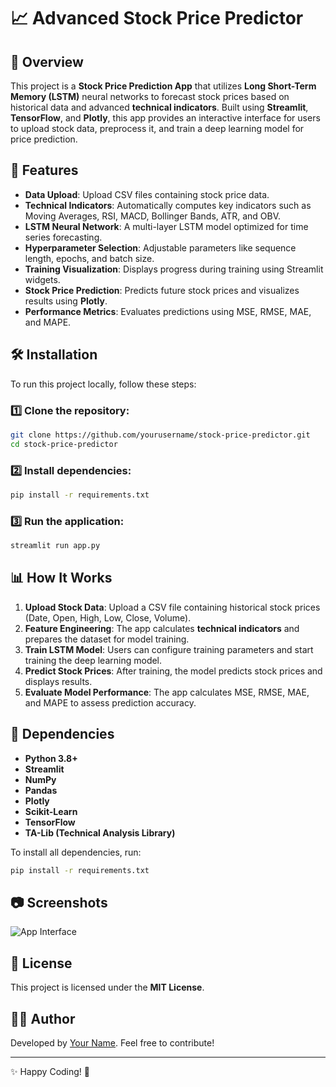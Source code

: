 # 📈 Advanced Stock Price Predictor

## 🚀 Overview
This project is a **Stock Price Prediction App** that utilizes **Long Short-Term Memory (LSTM)** neural networks to forecast stock prices based on historical data and advanced **technical indicators**. Built using **Streamlit**, **TensorFlow**, and **Plotly**, this app provides an interactive interface for users to upload stock data, preprocess it, and train a deep learning model for price prediction.

## 🎯 Features
- **Data Upload**: Upload CSV files containing stock price data.
- **Technical Indicators**: Automatically computes key indicators such as Moving Averages, RSI, MACD, Bollinger Bands, ATR, and OBV.
- **LSTM Neural Network**: A multi-layer LSTM model optimized for time series forecasting.
- **Hyperparameter Selection**: Adjustable parameters like sequence length, epochs, and batch size.
- **Training Visualization**: Displays progress during training using Streamlit widgets.
- **Stock Price Prediction**: Predicts future stock prices and visualizes results using **Plotly**.
- **Performance Metrics**: Evaluates predictions using MSE, RMSE, MAE, and MAPE.

## 🛠️ Installation
To run this project locally, follow these steps:

### 1️⃣ Clone the repository:
```bash
git clone https://github.com/yourusername/stock-price-predictor.git
cd stock-price-predictor
```

### 2️⃣ Install dependencies:
```bash
pip install -r requirements.txt
```

### 3️⃣ Run the application:
```bash
streamlit run app.py
```

## 📊 How It Works
1. **Upload Stock Data**: Upload a CSV file containing historical stock prices (Date, Open, High, Low, Close, Volume).
2. **Feature Engineering**: The app calculates **technical indicators** and prepares the dataset for model training.
3. **Train LSTM Model**: Users can configure training parameters and start training the deep learning model.
4. **Predict Stock Prices**: After training, the model predicts stock prices and displays results.
5. **Evaluate Model Performance**: The app calculates MSE, RMSE, MAE, and MAPE to assess prediction accuracy.

## 📌 Dependencies
- **Python 3.8+**
- **Streamlit**
- **NumPy**
- **Pandas**
- **Plotly**
- **Scikit-Learn**
- **TensorFlow**
- **TA-Lib (Technical Analysis Library)**

To install all dependencies, run:
```bash
pip install -r requirements.txt
```

## 📷 Screenshots
![App Interface](https://your-image-link.com)

## 📜 License
This project is licensed under the **MIT License**.

## 👨‍💻 Author
Developed by [Your Name](https://github.com/yourusername). Feel free to contribute!

---
✨ Happy Coding! 🚀


